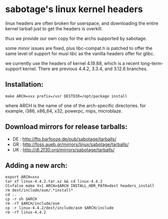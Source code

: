 sabotage's linux kernel headers
===============================

linux headers are often broken for userspace, and downloading
the entire kernel tarball just to get the headers is overkill.

thus we provide our own copy for the archs supported by sabotage.

some minor issues are fixed, plus libc-compat.h is patched
to offer the same level of support for musl libc as the vanilla
headers offer for glibc.

we currently use the headers of kernel 4.19.88, which is a recent
long-term-support kernel. There are previous 4.4.2, 3.3.4, and 3.12.6
branches.

Installation:
-------------

    make ARCH=xxx prefix=/usr DESTDIR=/opt/package install

where ARCH is the name of one of the arch-specific directories.
for example, i386, x86_64, x32, powerpc, mips, microblaze.

Download mirrors for release tarballs:
--------------------------------------

- DE : http://ftp.barfooze.de/pub/sabotage/tarballs/
- GR : http://foss.aueb.gr/mirrors/linux/sabotage/tarballs/
- UK : http://dl.2f30.org/mirrors/sabotage/tarballs/


Adding a new arch:
------------------

    export ARCH=xxx
    tar xf linux-4.4.2.tar.xz && cd linux-4.4.2
    CC=false make V=1 ARCH=$ARCH INSTALL_HDR_PATH=dest headers_install
    rm dest/include/asm/.*install*
    cd ..
    cp -r sh $ARCH
    rm -rf $ARCH/include/asm
    cp -r linux-4.4.2/dest/include/asm $ARCH/include
    rm -rf linux-4.4.2

